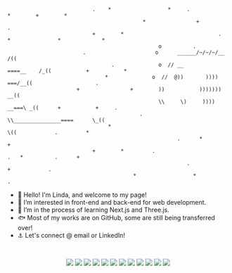                                .    *                  *     .                  *        +        *             
                                               *                +                              .    
                               +        *                              .   *               *             *
                                                    o          .                                                
                            .                      o      ______/~/~/~/__           /((                    
                                     .              o  // __            ====__    /_((           +           * 
                                   *              o  //  @))       ))))      ===/__((                    .
                          +                +        ))           )))))))        __((                    
                                                    \\     \)     ))))    __===\ _((      +           +     . 
                                              .       \\_______________====      \_((                          
                                    *                                              \((            .         *
                                                          .      *                                             +       
                               +        *         .                       .   *          .      +           
                                                             .                      +            .              
                                            *                  *                                          .           



- 🫧 Hello! I'm Linda, and welcome to my page!
- 🪼 I’m interested in front-end and back-end for web development.
- 🌱 I’m in the process of learning Next.js and Three.js.
- 🐟 Most of my works are on GitHub, some are still being transferred over!
- ⚓ Let's connect @ email or LinkedIn!

<br>

<p align="center">
<img src="https://img.shields.io/badge/HTML5-E34F26?style=for-the-badge&logo=html5&logoColor=white">
<img src="https://img.shields.io/badge/CSS3-1572B6?style=for-the-badge&logo=css3&logoColor=white">
<img src="https://img.shields.io/badge/JavaScript-323330?style=for-the-badge&logo=javascript&logoColor=F7DF1E">
<img src="https://img.shields.io/badge/svelte-%23f1413d.svg?style=for-the-badge&logo=svelte&logoColor=white">
<img src="https://img.shields.io/badge/react-%2320232a.svg?style=for-the-badge&logo=react&logoColor=%2361DAFB">
<img src="https://img.shields.io/badge/express.js-%23404d59.svg?style=for-the-badge&logo=express&logoColor=%2361DAFB">
<img src="https://img.shields.io/badge/node.js-6DA55F?style=for-the-badge&logo=node.js&logoColor=white">
<img src="https://img.shields.io/badge/MongoDB-%234ea94b.svg?style=for-the-badge&logo=mongodb&logoColor=white">
<img src="https://img.shields.io/badge/Python-14354C?style=for-the-badge&logo=python&logoColor=white">
<img src="https://img.shields.io/badge/java-%23ED8B00.svg?style=for-the-badge&logo=openjdk&logoColor=white">
<img src="https://img.shields.io/badge/c++-%2300599C.svg?style=for-the-badge&logo=c%2B%2B&logoColor=white">
<img src="https://img.shields.io/badge/C-00599C?style=for-the-badge&logo=c&logoColor=white">
</p>
